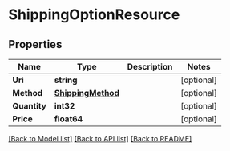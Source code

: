 # ShippingOptionResource

## Properties
Name | Type | Description | Notes
------------ | ------------- | ------------- | -------------
**Uri** | **string** |  | [optional] 
**Method** | [**ShippingMethod**](ShippingMethod.md) |  | [optional] 
**Quantity** | **int32** |  | [optional] 
**Price** | **float64** |  | [optional] 

[[Back to Model list]](../README.md#documentation-for-models) [[Back to API list]](../README.md#documentation-for-api-endpoints) [[Back to README]](../README.md)


